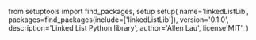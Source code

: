 
from setuptools import find_packages, setup
setup(
    name='linkedListLib',
    packages=find_packages(include=['linkedListLib']),
    version='0.1.0',
    description='Linked List Python library',
    author='Allen Lau',
    license'MIT',
)